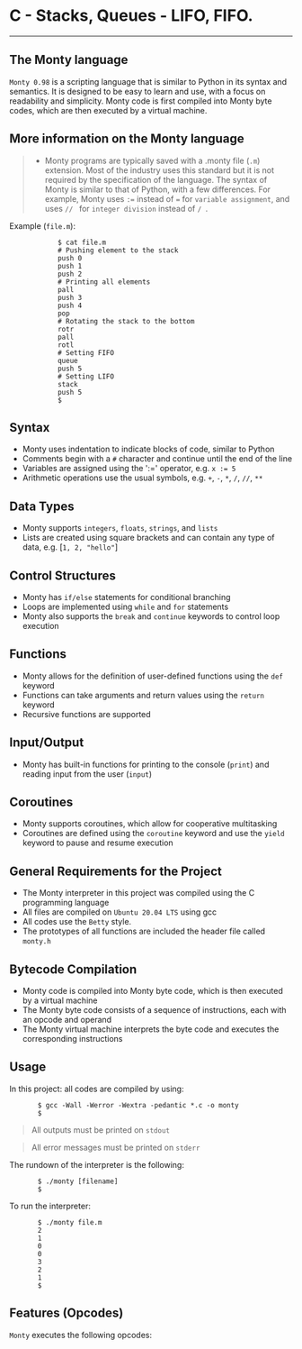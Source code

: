 #  C - Stacks, Queues - LIFO, FIFO.
----------

## The Monty language

`Monty 0.98` is a scripting language that is similar to Python in its syntax and semantics. It is designed to be easy to learn and use, with a focus on readability and simplicity. Monty code is first compiled into Monty byte codes, which are then executed by a virtual machine.

## More information on the Monty language

> * Monty programs are typically saved with a .monty file (`.m`) extension. Most of the industry uses this standard but it is not required by the specification of the language. The syntax of Monty is similar to that of Python, with a few differences. For example, Monty uses `:=` instead of `=` for `variable assignment`, and uses `// ` for `integer division` instead of `/ `.

Example (`file.m`):
                
                $ cat file.m
                # Pushing element to the stack
                push 0
                push 1
                push 2
                # Printing all elements
                pall
                push 3
                push 4
                pop
                # Rotating the stack to the bottom
                rotr
                pall
                rotl
                # Setting FIFO
                queue
                push 5
                # Setting LIFO
                stack
                push 5
                $
 

## Syntax

* Monty uses indentation to indicate blocks of code, similar to Python
* Comments begin with a `#` character and continue until the end of the line
* Variables are assigned using the ':=' operator, e.g. `x := 5`
* Arithmetic operations use the usual symbols, e.g. `+`, `-`, `*`, `/`, `//`, `**`

## Data Types
* Monty supports `integers`, `floats`, `strings`, and `lists`
* Lists are created using square brackets and can contain any type of data, e.g. [`1, 2, "hello"`]

## Control Structures

* Monty has `if/else` statements for conditional branching
* Loops are implemented using `while` and `for` statements
* Monty also supports the `break` and `continue` keywords to control loop execution

## Functions

* Monty allows for the definition of user-defined functions using the `def` keyword
* Functions can take arguments and return values using the `return` keyword
* Recursive functions are supported

## Input/Output

* Monty has built-in functions for printing to the console (`print`) and reading input from the user (`input`)

## Coroutines

* Monty supports coroutines, which allow for cooperative multitasking
* Coroutines are defined using the `coroutine` keyword and use the `yield` keyword to pause and resume execution

## General Requirements for the Project

* The Monty interpreter in this project was compiled using the C programming language
* All files are compiled on `Ubuntu 20.04 LTS` using gcc
* All codes use the `Betty` style. 
* The prototypes of all functions are included the header file called `monty.h`

## Bytecode Compilation

* Monty code is compiled into Monty byte code, which is then executed by a virtual machine
* The Monty byte code consists of a sequence of instructions, each with an opcode and operand
* The Monty virtual machine interprets the byte code and executes the corresponding instructions

## Usage
In this project: all codes are compiled by using:
           
           $ gcc -Wall -Werror -Wextra -pedantic *.c -o monty
           $

> All outputs must be printed on `stdout`

> All error messages must be printed on `stderr`

The rundown of the interpreter is the following:
           
           $ ./monty [filename]
           $

To run the interpreter:

           $ ./monty file.m
           2
           1
           0
           0
           3
           2
           1
           $

## Features (Opcodes)

`Monty` executes the following opcodes:
